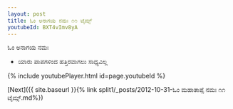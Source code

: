 ```yaml
---
layout: post
title: ಓಂ ಅನಾಗಯ ನಮಃ ೧೧ ಟೈಮ್ಸ್
youtubeId: BXT4vImv8yA
---
```

 
 
 ಓಂ ಅನಾಗಯ ನಮಃ  
 
 -  ಯಾರು ಪಾಪಗಳಿಂದ ಹತ್ತಿರವಾಗಲು ಸಾಧ್ಯವಿಲ್ಲ 
 
  
 
  
 
 
 
 
 
 


{% include youtubePlayer.html id=page.youtubeId %}
 
[Next]({{ site.baseurl }}{% link  split1/_posts/2012-10-31-ಓಂ ಮಹಾತಾಪ್ಸೆ ನಮಃ ೧೧ ಟೈಮ್ಸ್.md%})
 
